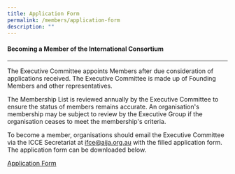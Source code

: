 ```yaml
---
title: Application Form
permalink: /members/application-form
description: ""
---
```

#### **Becoming a Member of the International Consortium**
---

The Executive Committee appoints Members after due consideration of applications received. The Executive Committee is made up of Founding Members and other representatives.

The Membership List is reviewed annually by the Executive Committee to ensure the status of members remains accurate. An organisation's membership may be subject to review by the Executive Group if the organisation ceases to meet the membership's criteria.

To become a member, organisations should email the Executive Committee via the ICCE Secretariat at ifce@aija.org.au with the filled application form. The application form can be downloaded below.

[Application Form](/files/application-form/ICCE%20Membership%20Application.pdf)